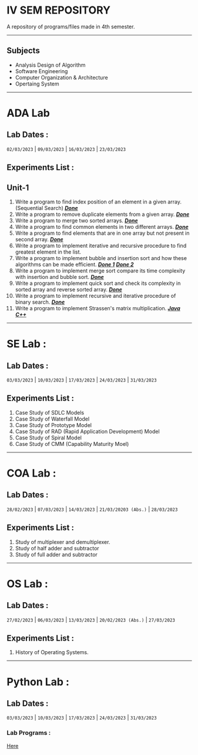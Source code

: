 # IV SEM REPOSITORY
A repository of programs/files made in 4th semester.
***
## Subjects
- Analysis Design of Algorithm
- Software Engineering
- Computer Organization & Architecture
- Opertaing System
***

# ADA Lab
## Lab Dates :
```02/03/2023``` | ```09/03/2023``` | ```16/03/2023``` | ```23/03/2023```
## Experiments List :
## Unit-1

1. Write a program to find index position of an element in a given array. (Sequential Search) [***Done***](https://github.com/Ansh-Kushwaha/IV-SEM-Repo/blob/main/ADA/Lab%20Programs/SequentialSearch.cpp)
2. Write a program to remove duplicate elements from a given array. [***Done***](https://github.com/Ansh-Kushwaha/IV-SEM-Repo/blob/main/ADA/Lab%20Programs/RemoveDuplicates.cpp)
3. Write a program to merge two sorted arrays. [***Done***](https://github.com/Ansh-Kushwaha/IV-SEM-Repo/blob/main/ADA/Lab%20Programs/Merge.cpp)
4. Write a program to find common elements in two different arrays. [***Done***](https://github.com/Ansh-Kushwaha/IV-SEM-Repo/blob/main/ADA/Lab%20Programs/CommomElements.cpp)
5. Write a program to find elements that are in one array but not present in second array. [***Done***](https://github.com/Ansh-Kushwaha/IV-SEM-Repo/blob/main/ADA/Lab%20Programs/SetDifference.cpp)
6. Write a program to implement iterative and recursive procedure to find greatest element in the list.
7. Write a program to implement bubble and insertion sort and how these algorithms can be made efficient. [***Done 1***](https://github.com/Ansh-Kushwaha/IV-SEM-Repo/blob/main/ADA/Lab%20Programs/BubbleSort.cpp) [***Done 2***](https://github.com/Ansh-Kushwaha/IV-SEM-Repo/blob/main/ADA/Lab%20Programs/InsertionSort.cpp)
8. Write a program to implement merge sort compare its time complexity with insertion and bubble sort. [***Done***](https://github.com/Ansh-Kushwaha/IV-SEM-Repo/blob/main/ADA/Lab%20Programs/MergeSort.cpp)
9. Write a program to implement quick sort and check its complexity in sorted array and reverse sorted array. [***Done***](https://github.com/Ansh-Kushwaha/IV-SEM-Repo/blob/main/ADA/Lab%20Programs/QuickSort.cpp)
10. Write a program to implement recursive and iterative procedure of binary search. [***Done***](https://github.com/Ansh-Kushwaha/IV-SEM-Repo/blob/main/ADA/Lab%20Programs/BinarySearch.cpp)
11. Write a program to implement Strassen's matrix multiplication. [***Java***](https://github.com/Ansh-Kushwaha/IV-SEM-Repo/blob/main/ADA/Lab%20Programs/StrassenMultiplication.java) [***C++***](https://github.com/Ansh-Kushwaha/IV-SEM-Repo/blob/main/ADA/Lab%20Programs/StrassenMultiplication.cpp)

***

# SE Lab :
## Lab Dates :
```03/03/2023``` | ```10/03/2023``` | ```17/03/2023``` | ```24/03/2023``` | ```31/03/2023```
## Experiments List :
1. Case Study of SDLC Models
2. Case Study of Waterfall Model
3. Case Study of Prototype Model
4. Case Study of RAD (Rapid Application Development) Model
5. Case Study of Spiral Model
6. Case Study of CMM (Capability Maturity Moel)

***

# COA Lab :
## Lab Dates :
```28/02/2023``` | ```07/03/2023``` | ```14/03/2023``` | ```21/03/20203 (Abs.)``` | ```28/03/2023```
## Experiments List :
1. Study of multiplexer and demultiplexer.
2. Study of half adder and subtractor
3. Study of full adder and subtractor

***

# OS Lab :
## Lab Dates :
```27/02/2023``` | ```06/03/2023``` | ```13/03/2023``` | ```20/02/2023 (Abs.)``` | ```27/03/2023```
## Experiments List :
1. History of Operating Systems.

***

# Python Lab :
## Lab Dates :
```03/03/2023``` | ```10/03/2023``` | ```17/03/2023``` | ```24/03/2023``` | ```31/03/2023```
### Lab Programs :
[Here](https://github.com/Ansh-Kushwaha/IV-SEM-Repo/blob/main/Python/Problems.md)
